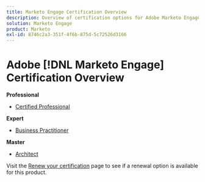 ```yaml
---
title: Marketo Engage Certification Overview
description: Overview of certification options for Adobe Marketo Engage
solution: Marketo Engage
product: Marketo
exl-id: 8746c2a3-351f-4f6b-875d-5c72526d3166
---
```

# Adobe [!DNL Marketo Engage] Certification Overview

**Professional**

* [Certified Professional](/help/certifications/ame/ame-p.md) <!--AD0-E555-->

**Expert**

* [Business Practitioner](/help/certifications/ame/ame-e-business.md) <!--AD0-E559-->

**Master**

* [Architect](/help/certifications/ame/ame-m-architect-23-08.md) <!--AD0-E560-->

Visit the [Renew your certification](/help/certifications/renew.md) page to see if a renewal option is available for this product.
